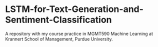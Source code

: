 # LSTM-for-Text-Generation-and-Sentiment-Classification
A repository with my course practice in MGMT590 Machine Learning at Krannert School of Management, Purdue University.
